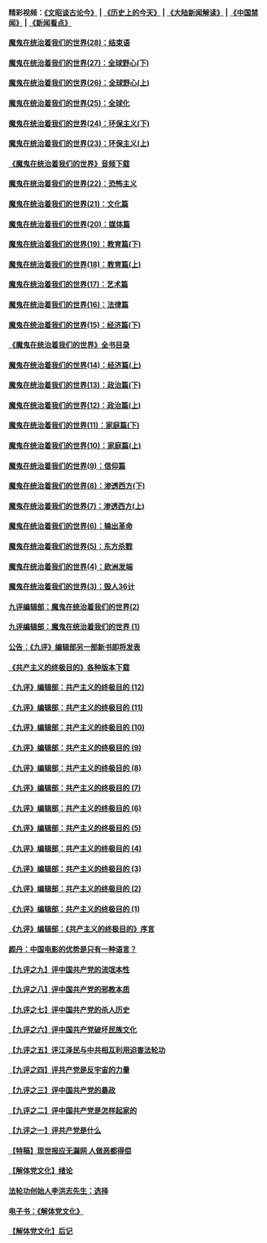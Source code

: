 #### 精彩视频：[《文昭谈古论今》](http://45.76.195.252/wenzhao) | [《历史上的今天》](http://45.76.195.252/today-in-history) | [《大陆新闻解读》](http://45.76.195.252/ntdtv-comedy) | [《中国禁闻》](http://45.76.195.252/ntdtv-news) | [《新闻看点》](http://45.76.195.252/news-insight) 

 #### [魔鬼在统治着我们的世界(28)：结束语](../pages/nsc422/n10936246.md?t=02150637) 

#### [魔鬼在统治着我们的世界(27)：全球野心(下)](../pages/nsc422/n10928319.md?t=02150637) 

#### [魔鬼在统治着我们的世界(26)：全球野心(上)](../pages/nsc422/n10900318.md?t=02150637) 

#### [魔鬼在统治着我们的世界(25)：全球化](../pages/nsc422/n10788205.md?t=02150637) 

#### [魔鬼在统治着我们的世界(24)：环保主义(下)](../pages/nsc422/n10695307.md?t=02150637) 

#### [魔鬼在统治着我们的世界(23)：环保主义(上)](../pages/nsc422/n10688613.md?t=02150637) 

#### [《魔鬼在统治着我们的世界》音频下载](../pages/nsc422/n10635553.md?t=02150637) 

#### [魔鬼在统治着我们的世界(22)：恐怖主义](../pages/nsc422/n10614727.md?t=02150637) 

#### [魔鬼在统治着我们的世界(21)：文化篇](../pages/nsc422/n10597706.md?t=02150637) 

#### [魔鬼在统治着我们的世界(20)：媒体篇](../pages/nsc422/n10586579.md?t=02150637) 

#### [魔鬼在统治着我们的世界(19)：教育篇(下)](../pages/nsc422/n10564808.md?t=02150637) 

#### [魔鬼在统治着我们的世界(18)：教育篇(上)](../pages/nsc422/n10526970.md?t=02150637) 

#### [魔鬼在统治着我们的世界(17)：艺术篇](../pages/nsc422/n10499093.md?t=02150637) 

#### [魔鬼在统治着我们的世界(16)：法律篇](../pages/nsc422/n10485969.md?t=02150637) 

#### [魔鬼在统治着我们的世界(15)：经济篇(下)](../pages/nsc422/n10469975.md?t=02150637) 

#### [《魔鬼在统治着我们的世界》全书目录](../pages/nsc422/n10464261.md?t=02150637) 

#### [魔鬼在统治着我们的世界(14)：经济篇(上)](../pages/nsc422/n10457370.md?t=02150637) 

#### [魔鬼在统治着我们的世界(13)：政治篇(下)](../pages/nsc422/n10448270.md?t=02150637) 

#### [魔鬼在统治着我们的世界(12)：政治篇(上)](../pages/nsc422/n10444576.md?t=02150637) 

#### [魔鬼在统治着我们的世界(11)：家庭篇(下)](../pages/nsc422/n10440961.md?t=02150637) 

#### [魔鬼在统治着我们的世界(10)：家庭篇(上)](../pages/nsc422/n10435448.md?t=02150637) 

#### [魔鬼在统治着我们的世界(9)：信仰篇](../pages/nsc422/n10432159.md?t=02150637) 

#### [魔鬼在统治着我们的世界(8)：渗透西方(下)](../pages/nsc422/n10429603.md?t=02150637) 

#### [魔鬼在统治着我们的世界(7)：渗透西方(上)](../pages/nsc422/n10426013.md?t=02150637) 

#### [魔鬼在统治着我们的世界(6)：输出革命](../pages/nsc422/n10421536.md?t=02150637) 

#### [魔鬼在统治着我们的世界(5)：东方杀戮](../pages/nsc422/n10417707.md?t=02150637) 

#### [魔鬼在统治着我们的世界(4)：欧洲发端](../pages/nsc422/n10414890.md?t=02150637) 

#### [魔鬼在统治着我们的世界(3)：毁人36计](../pages/nsc422/n10411583.md?t=02150637) 

#### [九评编辑部：魔鬼在统治着我们的世界(2)](../pages/nsc422/n10410036.md?t=02150637) 

#### [九评编辑部：魔鬼在统治着我们的世界 (1)](../pages/nsc422/n10406825.md?t=02150637) 

#### [公告：《九评》编辑部另一部新书即将发表](../pages/nsc422/n10405104.md?t=02150637) 

#### [《共产主义的终极目的》各种版本下载](../pages/nsc422/n10022138.md?t=02150637) 

#### [《九评》编辑部：共产主义的终极目的 (12)](../pages/nsc422/n9933272.md?t=02150637) 

#### [《九评》编辑部：共产主义的终极目的 (11)](../pages/nsc422/n9924973.md?t=02150637) 

#### [《九评》编辑部：共产主义的终极目的 (10)](../pages/nsc422/n9920883.md?t=02150637) 

#### [《九评》编辑部：共产主义的终极目的 (9)](../pages/nsc422/n9916363.md?t=02150637) 

#### [《九评》编辑部：共产主义的终极目的 (8)](../pages/nsc422/n9912488.md?t=02150637) 

#### [《九评》编辑部：共产主义的终极目的 (7)](../pages/nsc422/n9901176.md?t=02150637) 

#### [《九评》编辑部：共产主义的终极目的 (6)](../pages/nsc422/n9899359.md?t=02150637) 

#### [《九评》编辑部：共产主义的终极目的 (5)](../pages/nsc422/n9893174.md?t=02150637) 

#### [《九评》编辑部：共产主义的终极目的 (4)](../pages/nsc422/n9891246.md?t=02150637) 

#### [《九评》编辑部：共产主义的终极目的 (3)](../pages/nsc422/n9879879.md?t=02150637) 

#### [《九评》编辑部：共产主义的终极目的 (2)](../pages/nsc422/n9876205.md?t=02150637) 

#### [《九评》编辑部：共产主义的终极目的 (1)](../pages/nsc422/n9865857.md?t=02150637) 

#### [《九评》编辑部：《共产主义的终极目的》序言](../pages/nsc422/n9862666.md?t=02150637) 

#### [颜丹：中国电影的优势是只有一种语言？](../pages/nsc422/n9583062.md?t=02150637) 

#### [【九评之九】评中国共产党的流氓本性](../pages/nsc422/n737542.md?t=02150637) 

#### [【九评之八】评中国共产党的邪教本质](../pages/nsc422/n735942.md?t=02150637) 

#### [【九评之七】评中国共产党的杀人历史](../pages/nsc422/n733806.md?t=02150637) 

#### [【九评之六】评中国共产党破坏民族文化](../pages/nsc422/n731667.md?t=02150637) 

#### [【九评之五】评江泽民与中共相互利用迫害法轮功](../pages/nsc422/n730058.md?t=02150637) 

#### [【九评之四】评共产党是反宇宙的力量](../pages/nsc422/n727814.md?t=02150637) 

#### [【九评之三】评中国共产党的暴政](../pages/nsc422/n725597.md?t=02150637) 

#### [【九评之二】评中国共产党是怎样起家的](../pages/nsc422/n723946.md?t=02150637) 

#### [【九评之一】评共产党是什么](../pages/nsc422/n722529.md?t=02150637) 

#### [【特稿】现世报应无漏网 人做恶都得偿](../pages/nsc422/n4215167.md?t=02150637) 

#### [【解体党文化】绪论](../pages/nsc422/n1449356.md?t=02150637) 

#### [法轮功创始人李洪志先生：选择](../pages/nsc422/n3580738.md?t=02150637) 

#### [电子书：《解体党文化》](../pages/nsc422/n1573484.md?t=02150637) 

#### [【解体党文化】后记](../pages/nsc422/n1531999.md?t=02150637) 

